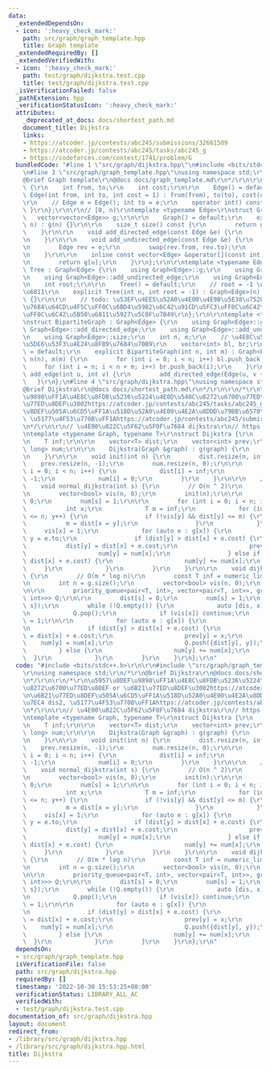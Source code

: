 ```yaml
---
data:
  _extendedDependsOn:
  - icon: ':heavy_check_mark:'
    path: src/graph/graph_template.hpp
    title: Graph template
  _extendedRequiredBy: []
  _extendedVerifiedWith:
  - icon: ':heavy_check_mark:'
    path: test/graph/dijkstra.test.cpp
    title: test/graph/dijkstra.test.cpp
  _isVerificationFailed: false
  _pathExtension: hpp
  _verificationStatusIcon: ':heavy_check_mark:'
  attributes:
    _deprecated_at_docs: docs/shortest_path.md
    document_title: Dijkstra
    links:
    - https://atcoder.jp/contests/abc245/submissions/32661509
    - https://atcoder.jp/contests/abc245/tasks/abc245_g
    - https://codeforces.com/contest/1741/problem/G
  bundledCode: "#line 1 \"src/graph/dijkstra.hpp\"\n#include <bits/stdc++.h>\r\n\r\
    \n#line 3 \"src/graph/graph_template.hpp\"\nusing namespace std;\r\n\r\n/*\r\n\
    @brief Graph template\r\n@docs docs/graph_template.md\r\n*/\r\n\r\nstruct Edge\
    \ {\r\n    int from, to;\r\n    int cost;\r\n\r\n    Edge() = default;\r\n   \
    \ Edge(int from, int to, int cost = 1) : from(from), to(to), cost(cost) {}\r\n\
    \r\n    // Edge e = Edge(); int to = e;\r\n    operator int() const { return to;\
    \ }\r\n};\r\n\r\n// [0, n)\r\ntemplate <typename Edge>\r\nstruct Graph {\r\n \
    \   vector<vector<Edge>> g;\r\n\r\n    Graph() = default;\r\n    explicit Graph(int\
    \ n) : g(n) {}\r\n\r\n    size_t size() const {\r\n        return g.size();\r\n\
    \    }\r\n\r\n    void add_directed_edge(const Edge &e) {\r\n        g[e.from].push_back(e);\r\
    \n    }\r\n\r\n    void add_undirected_edge(const Edge &e) {\r\n        g[e.from].push_back(e);\r\
    \n        Edge rev = e;\r\n        swap(rev.from, rev.to);\r\n        g[rev.from].push_back(rev);\r\
    \n    }\r\n\r\n    inline const vector<Edge> &operator[](const int &u) const {\r\
    \n        return g[u];\r\n    }\r\n};\r\n\r\ntemplate <typename Edge>\r\nstruct\
    \ Tree : Graph<Edge> {\r\n    using Graph<Edge>::g;\r\n    using Graph<Edge>::add_directed_edge;\r\
    \n    using Graph<Edge>::add_undirected_edge;\r\n    using Graph<Edge>::size;\r\
    \n    int root;\r\n\r\n    Tree() = default;\r\n    // root = -1 \u4E3A\u65E0\u6839\
    \u6811\r\n    explicit Tree(int n, int root = -1) : Graph<Edge>(n), root(root)\
    \ {}\r\n\r\n    // todo: \u53EF\u4EE5\u52A0\u4E00\u4E9B\u5E38\u7528\u7684\u6811\
    \u7684\u64CD\u4F5C\uFF0C\u6BD4\u5982\u6C42\u91CD\u5FC3\uFF0C\u6C42\u76F4\u5F84\
    \uFF0C\u6C42\u5B50\u6811\u5927\u5C0F\u7B49\r\n};\r\n\r\ntemplate <typename Edge>\r\
    \nstruct BipartiteGraph : Graph<Edge> {\r\n    using Graph<Edge>::g;\r\n    using\
    \ Graph<Edge>::add_directed_edge;\r\n    using Graph<Edge>::add_undirected_edge;\r\
    \n    using Graph<Edge>::size;\r\n    int n, m;\r\n    // \u4E8C\u5206\u56FE\u7684\
    \u5DE6\u53F3\u4E24\u8FB9\u7684\u70B9\r\n    vector<int> bl, br;\r\n\r\n    BipartiteGraph()\
    \ = default;\r\n    explicit BipartiteGraph(int n, int m) : Graph<Edge>(n + m),\
    \ n(n), m(m) {\r\n        for (int i = 0; i < n; i++) bl.push_back(i);\r\n   \
    \     for (int i = n; i < n + m; i++) br.push_back(i);\r\n    }\r\n\r\n    void\
    \ add_edge(int u, int v) {\r\n        add_directed_edge(Edge(u, v + n));\r\n \
    \   }\r\n};\n#line 4 \"src/graph/dijkstra.hpp\"\nusing namespace std;\r\n/*\r\n\
    @brief Dijkstra\r\n@docs docs/shortest_path.md\r\n*/\r\n\r\n/*\r\n\u5957\u8DEF\
    \u9898\uFF1A\u4E8C\u8FDB\u5236\u5224\u4E0D\u540C\u8272\u6700\u77ED\u8DEF or \u6B21\
    \u77ED\u8DEF\u3002https://atcoder.jp/contests/abc245/tasks/abc245_g\r\n\u6B21\u77ED\
    \u8DEF\u505A\u6CD5\uFF1A\u518D\u52A0\u4E00\u4E2A\u8DDD\u79BB\u6570\u7EC4 dis2,\
    \ \u5177\u4F53\u770B\uFF1Ahttps://atcoder.jp/contests/abc245/submissions/32661509\r\
    \n*/\r\n\r\n// \u4E00\u822C\u5F62\u5F0F\u7684 dijkstra\r\n// https://codeforces.com/contest/1741/problem/G\r\
    \ntemplate <typename Graph, typename T>\r\nstruct Dijkstra {\r\n    Graph &g;\r\
    \n    T inf;\r\n\r\n    vector<T> dist;\r\n    vector<int> prev;\r\n    vector<long\
    \ long> num;\r\n\r\n    Dijkstra(Graph &graph) : g(graph) {\r\n        inf = numeric_limits<T>::max();\r\
    \n    }\r\n\r\n    void init(int n) {\r\n        dist.resize(n, inf);\r\n    \
    \    prev.resize(n, -1);\r\n        num.resize(n, 0);\r\n\r\n        for (int\
    \ i = 0; i < n; i++) {\r\n            dist[i] = inf;\r\n            prev[i] =\
    \ -1;\r\n            num[i] = 0;\r\n        }\r\n    }\r\n\r\n    // [0, n)\r\n\
    \    void normal_dijkstra(int s) {\r\n        // O(n ^ 2)\r\n        int n = g.size();\r\
    \n        vector<bool> vis(n, 0);\r\n        init(n);\r\n\r\n        dist[s] =\
    \ 0;\r\n        num[s] = 1;\r\n\r\n        for (int i = 0; i < n; i++) {\r\n \
    \           int x;\r\n            T m = inf;\r\n            for (int y = 1; y\
    \ <= n; y++) {\r\n                if (!vis[y] && dist[y] <= m) {\r\n         \
    \           m = dist[x = y];\r\n                }\r\n            }\r\n       \
    \     vis[x] = 1;\r\n            for (auto e : g[x]) {\r\n                int\
    \ y = e.to;\r\n                if (dist[y] > dist[x] + e.cost) {\r\n         \
    \           dist[y] = dist[x] + e.cost;\r\n                    prev[y] = x;\r\n\
    \                    num[y] = num[x];\r\n                } else if (dist[y] ==\
    \ dist[x] + e.cost) {\r\n                    num[y] += num[x];\r\n           \
    \     }\r\n            }\r\n        }\r\n    }\r\n\r\n    void dijkstra(int s)\
    \ {\r\n        // O(m * log n)\r\n        const T inf = numeric_limits<T>::max();\r\
    \n        int n = g.size();\r\n        vector<bool> vis(n, 0);\r\n        init(n);\r\
    \n\r\n        priority_queue<pair<T, int>, vector<pair<T, int>>, greater<pair<T,\
    \ int>>> Q;\r\n\r\n        dist[s] = 0;\r\n        num[s] = 1;\r\n        Q.push({0,\
    \ s});\r\n        while (!Q.empty()) {\r\n            auto [dis, x] = Q.top();\r\
    \n            Q.pop();\r\n            if (vis[x]) continue;\r\n            vis[x]\
    \ = 1;\r\n\r\n            for (auto e : g[x]) {\r\n                int y = e.to;\r\
    \n                if (dist[y] > dist[x] + e.cost) {\r\n                    dist[y]\
    \ = dist[x] + e.cost;\r\n                    prev[y] = x;\r\n                \
    \    num[y] = num[x];\r\n                    Q.push({dist[y], y});\r\n       \
    \         } else {\r\n                    num[y] += num[x];\r\n              \
    \  }\r\n            }\r\n        }\r\n    }\r\n};\r\n"
  code: "#include <bits/stdc++.h>\r\n\r\n#include \"src/graph/graph_template.hpp\"\
    \r\nusing namespace std;\r\n/*\r\n@brief Dijkstra\r\n@docs docs/shortest_path.md\r\
    \n*/\r\n\r\n/*\r\n\u5957\u8DEF\u9898\uFF1A\u4E8C\u8FDB\u5236\u5224\u4E0D\u540C\
    \u8272\u6700\u77ED\u8DEF or \u6B21\u77ED\u8DEF\u3002https://atcoder.jp/contests/abc245/tasks/abc245_g\r\
    \n\u6B21\u77ED\u8DEF\u505A\u6CD5\uFF1A\u518D\u52A0\u4E00\u4E2A\u8DDD\u79BB\u6570\
    \u7EC4 dis2, \u5177\u4F53\u770B\uFF1Ahttps://atcoder.jp/contests/abc245/submissions/32661509\r\
    \n*/\r\n\r\n// \u4E00\u822C\u5F62\u5F0F\u7684 dijkstra\r\n// https://codeforces.com/contest/1741/problem/G\r\
    \ntemplate <typename Graph, typename T>\r\nstruct Dijkstra {\r\n    Graph &g;\r\
    \n    T inf;\r\n\r\n    vector<T> dist;\r\n    vector<int> prev;\r\n    vector<long\
    \ long> num;\r\n\r\n    Dijkstra(Graph &graph) : g(graph) {\r\n        inf = numeric_limits<T>::max();\r\
    \n    }\r\n\r\n    void init(int n) {\r\n        dist.resize(n, inf);\r\n    \
    \    prev.resize(n, -1);\r\n        num.resize(n, 0);\r\n\r\n        for (int\
    \ i = 0; i < n; i++) {\r\n            dist[i] = inf;\r\n            prev[i] =\
    \ -1;\r\n            num[i] = 0;\r\n        }\r\n    }\r\n\r\n    // [0, n)\r\n\
    \    void normal_dijkstra(int s) {\r\n        // O(n ^ 2)\r\n        int n = g.size();\r\
    \n        vector<bool> vis(n, 0);\r\n        init(n);\r\n\r\n        dist[s] =\
    \ 0;\r\n        num[s] = 1;\r\n\r\n        for (int i = 0; i < n; i++) {\r\n \
    \           int x;\r\n            T m = inf;\r\n            for (int y = 1; y\
    \ <= n; y++) {\r\n                if (!vis[y] && dist[y] <= m) {\r\n         \
    \           m = dist[x = y];\r\n                }\r\n            }\r\n       \
    \     vis[x] = 1;\r\n            for (auto e : g[x]) {\r\n                int\
    \ y = e.to;\r\n                if (dist[y] > dist[x] + e.cost) {\r\n         \
    \           dist[y] = dist[x] + e.cost;\r\n                    prev[y] = x;\r\n\
    \                    num[y] = num[x];\r\n                } else if (dist[y] ==\
    \ dist[x] + e.cost) {\r\n                    num[y] += num[x];\r\n           \
    \     }\r\n            }\r\n        }\r\n    }\r\n\r\n    void dijkstra(int s)\
    \ {\r\n        // O(m * log n)\r\n        const T inf = numeric_limits<T>::max();\r\
    \n        int n = g.size();\r\n        vector<bool> vis(n, 0);\r\n        init(n);\r\
    \n\r\n        priority_queue<pair<T, int>, vector<pair<T, int>>, greater<pair<T,\
    \ int>>> Q;\r\n\r\n        dist[s] = 0;\r\n        num[s] = 1;\r\n        Q.push({0,\
    \ s});\r\n        while (!Q.empty()) {\r\n            auto [dis, x] = Q.top();\r\
    \n            Q.pop();\r\n            if (vis[x]) continue;\r\n            vis[x]\
    \ = 1;\r\n\r\n            for (auto e : g[x]) {\r\n                int y = e.to;\r\
    \n                if (dist[y] > dist[x] + e.cost) {\r\n                    dist[y]\
    \ = dist[x] + e.cost;\r\n                    prev[y] = x;\r\n                \
    \    num[y] = num[x];\r\n                    Q.push({dist[y], y});\r\n       \
    \         } else {\r\n                    num[y] += num[x];\r\n              \
    \  }\r\n            }\r\n        }\r\n    }\r\n};\r\n"
  dependsOn:
  - src/graph/graph_template.hpp
  isVerificationFile: false
  path: src/graph/dijkstra.hpp
  requiredBy: []
  timestamp: '2022-10-30 15:53:25+08:00'
  verificationStatus: LIBRARY_ALL_AC
  verifiedWith:
  - test/graph/dijkstra.test.cpp
documentation_of: src/graph/dijkstra.hpp
layout: document
redirect_from:
- /library/src/graph/dijkstra.hpp
- /library/src/graph/dijkstra.hpp.html
title: Dijkstra
---
```

